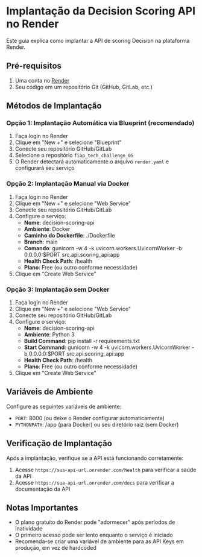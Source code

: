 # Implantação da Decision Scoring API no Render

Este guia explica como implantar a API de scoring Decision na plataforma Render.

## Pré-requisitos

1. Uma conta no [Render](https://render.com/)
2. Seu código em um repositório Git (GitHub, GitLab, etc.)

## Métodos de Implantação

### Opção 1: Implantação Automática via Blueprint (recomendado)

1. Faça login no Render
2. Clique em "New +" e selecione "Blueprint"
3. Conecte seu repositório GitHub/GitLab
4. Selecione o repositório `fiap_tech_challenge_05`
5. O Render detectará automaticamente o arquivo `render.yaml` e configurará seu serviço

### Opção 2: Implantação Manual via Docker

1. Faça login no Render
2. Clique em "New +" e selecione "Web Service"
3. Conecte seu repositório GitHub/GitLab
4. Configure o serviço:
   - **Nome**: decision-scoring-api
   - **Ambiente**: Docker
   - **Caminho do Dockerfile**: ./Dockerfile
   - **Branch**: main
   - **Comando**: gunicorn -w 4 -k uvicorn.workers.UvicornWorker -b 0.0.0.0:$PORT src.api.scoring_api:app
   - **Health Check Path**: /health
   - **Plano**: Free (ou outro conforme necessidade)
5. Clique em "Create Web Service"

### Opção 3: Implantação sem Docker

1. Faça login no Render
2. Clique em "New +" e selecione "Web Service"
3. Conecte seu repositório GitHub/GitLab
4. Configure o serviço:
   - **Nome**: decision-scoring-api
   - **Ambiente**: Python 3
   - **Build Command**: pip install -r requirements.txt
   - **Start Command**: gunicorn -w 4 -k uvicorn.workers.UvicornWorker -b 0.0.0.0:$PORT src.api.scoring_api:app
   - **Health Check Path**: /health
   - **Plano**: Free (ou outro conforme necessidade)
5. Clique em "Create Web Service"

## Variáveis de Ambiente

Configure as seguintes variáveis de ambiente:

- `PORT`: 8000 (ou deixe o Render configurar automaticamente)
- `PYTHONPATH`: /app (para Docker) ou seu diretório raiz (sem Docker)

## Verificação de Implantação

Após a implantação, verifique se a API está funcionando corretamente:

1. Acesse `https://sua-api-url.onrender.com/health` para verificar a saúde da API
2. Acesse `https://sua-api-url.onrender.com/docs` para verificar a documentação da API

## Notas Importantes

- O plano gratuito do Render pode "adormecer" após períodos de inatividade
- O primeiro acesso pode ser lento enquanto o serviço é iniciado
- Recomenda-se criar uma variável de ambiente para as API Keys em produção, em vez de hardcoded